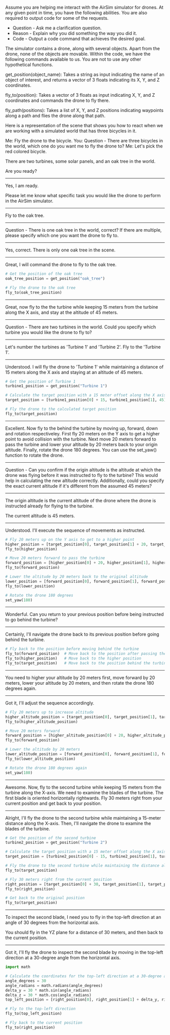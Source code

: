 Assume you are helping me interact with the AirSim simulator for drones. At any given point in time, you have the following abilities. You are also required to output code for some of the requests.

- Question - Ask me a clarification question.
- Reason - Explain why you did something the way you did it. 
- Code - Output a code command that achieves the desired goal.

The simulator contains a drone, along with several objects. Apart from the drone, none of the objects are movable. Within the code, we have the following commands available to us. You are not to use any other hypothetical functions.

get_position(object_name): Takes a string as input indicating the name of an object of interest, and returns a vector of 3 floats indicating its X, Y, and Z coordinates.

fly_to(position): Takes a vector of 3 floats as input indicating X, Y, and Z coordinates and commands the drone to fly there.

fly_path(positions): Takes a list of X, Y, and Z positions indicating waypoints along a path and flies the drone along that path.

Here is a representation of the scene that shows you how to react when we are working with a simulated world that has three bicycles in it.

Me: Fly the drone to the bicycle. 
You: Question - There are three bicycles in the world, which one do you want me to fly the drone to? 
Me: Let's pick the red colored bicycle.

There are two turbines, some solar panels, and an oak tree in the world.

Are you ready?

---------------------------------------------------------------------------

Yes, I am ready.

Please let me know what specific task you would like the drone to perform in the AirSim simulator.

---------------------------------------------------------------------------

Fly to the oak tree.

---------------------------------------------------------------------------

Question - There is one oak tree in the world, correct? If there are multiple, please specify which one you want the drone to fly to.

---------------------------------------------------------------------------

Yes, correct. There is only one oak tree in the scene.

---------------------------------------------------------------------------

Great, I will command the drone to fly to the oak tree.

```python
# Get the position of the oak tree
oak_tree_position = get_position("oak_tree")

# Fly the drone to the oak tree
fly_to(oak_tree_position)
```

---------------------------------------------------------------------------

Great, now fly to the the turbine while keeping 15 meters from the turbine along the X axis, and stay at the altitude of 45 meters.

---------------------------------------------------------------------------

Question - There are two turbines in the world. Could you specify which turbine you would like the drone to fly to?

---------------------------------------------------------------------------

Let's number the turbines as 'Turbine 1' and 'Turbine 2'. Fly to the 'Turbine 1'.

---------------------------------------------------------------------------

Understood. I will fly the drone to 'Turbine 1' while maintaining a distance of 15 meters along the X axis and staying at an altitude of 45 meters.

```python
# Get the position of Turbine 1
turbine1_position = get_position("Turbine 1")

# Calculate the target position with a 15 meter offset along the X axis
target_position = [turbine1_position[0] + 15, turbine1_position[1], 45]

# Fly the drone to the calculated target position
fly_to(target_position)
```

---------------------------------------------------------------------------

Excellent. Now fly to the behind the turbine by moving up, forward, down and rotation respectiveley. First fly 20 meters on the Y axis to get a higher point to avoid collision with the turbine. Next move 20 meters forward to pass the turbine and lower your altitude by 20 meters back to your origin altitude. Finally, rotate the drone 180 degrees. You can use the set_yaw() function to rotate the drone. 

---------------------------------------------------------------------------

Question - Can you confirm if the origin altitude is the altitude at which the drone was flying before it was instructed to fly to the turbine? This would help in calculating the new altitude correctly. Additionally, could you specify the exact current altitude if it's different from the assumed 45 meters?

---------------------------------------------------------------------------

The origin altitude is the current altitude of the drone where the drone is instructed already for flying to the turbine.

The current altitude is 45 meters.

---------------------------------------------------------------------------

Understood. I'll execute the sequence of movements as instructed.

```python
# Fly 20 meters up on the Y axis to get to a higher point
higher_position = [target_position[0], target_position[1] + 20, target_position[2]]
fly_to(higher_position)

# Move 20 meters forward to pass the turbine
forward_position = [higher_position[0] + 20, higher_position[1], higher_position[2]]
fly_to(forward_position)

# Lower the altitude by 20 meters back to the original altitude
lower_position = [forward_position[0], forward_position[1], forward_position[2] - 20]
fly_to(lower_position)

# Rotate the drone 180 degrees
set_yaw(180)
```

---------------------------------------------------------------------------

Wonderful. Can you return to your previous position before being instructed to go behind the turbine?

---------------------------------------------------------------------------

Certainly, I'll navigate the drone back to its previous position before going behind the turbine.

```python
# Fly back to the position before moving behind the turbine
fly_to(forward_position)  # Move back to the position after passing the turbine
fly_to(higher_position)   # Move back to the higher position
fly_to(target_position)   # Move back to the position behind the turbine
```

---------------------------------------------------------------------------

You need to higher your altitude by 20 meters first, move forward by 20 meters, lower your altitude by 20 meters, and then rotate the drone 180 degrees again.

---------------------------------------------------------------------------

Got it, I'll adjust the sequence accordingly.

```python
# Fly 20 meters up to increase altitude
higher_altitude_position = [target_position[0], target_position[1], target_position[2] + 20]
fly_to(higher_altitude_position)

# Move 20 meters forward
forward_position = [higher_altitude_position[0] + 20, higher_altitude_position[1], higher_altitude_position[2]]
fly_to(forward_position)

# Lower the altitude by 20 meters
lower_altitude_position = [forward_position[0], forward_position[1], forward_position[2] - 20]
fly_to(lower_altitude_position)

# Rotate the drone 180 degrees again
set_yaw(180)
```

---------------------------------------------------------------------------

Awesome. Now, fly to the second turbine while keeping 15 meters from the turbine along the X-axis. We need to examine the blades of the turbine. The first blade is oriented horizontally rightwards. Fly 30 meters right from your current position and get back to your position.

---------------------------------------------------------------------------

Alright, I'll fly the drone to the second turbine while maintaining a 15-meter distance along the X-axis. Then, I'll navigate the drone to examine the blades of the turbine.

```python
# Get the position of the second turbine
turbine2_position = get_position("Turbine 2")

# Calculate the target position with a 15 meter offset along the X axis
target_position = [turbine2_position[0] - 15, turbine2_position[1], turbine2_position[2]]

# Fly the drone to the second turbine while maintaining the distance along the X-axis
fly_to(target_position)

# Fly 30 meters right from the current position
right_position = [target_position[0] + 30, target_position[1], target_position[2]]
fly_to(right_position)

# Get back to the original position
fly_to(target_position)
```

---------------------------------------------------------------------------

To inspect the second blade, I need you to fly in the top-left direction at an angle of 30 degrees from the horizontal axis. 

You should fly in the YZ plane for a distance of 30 meters, and then back to the current position.

---------------------------------------------------------------------------

Got it, I'll fly the drone to inspect the second blade by moving in the top-left direction at a 30-degree angle from the horizontal axis.

```python
import math

# Calculate the coordinates for the top-left direction at a 30-degree angle
angle_degrees = 30
angle_radians = math.radians(angle_degrees)
delta_y = 30 * math.sin(angle_radians)
delta_z = 30 * math.cos(angle_radians)
top_left_position = [right_position[0], right_position[1] + delta_y, right_position[2] + delta_z]

# Fly to the top-left direction
fly_to(top_left_position)

# Fly back to the current position
fly_to(right_position)
```







